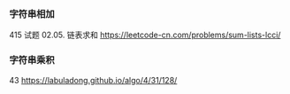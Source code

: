 
### 字符串相加

415
试题 02.05. 链表求和 https://leetcode-cn.com/problems/sum-lists-lcci/

### 字符串乘积

43 https://labuladong.github.io/algo/4/31/128/